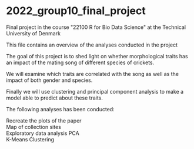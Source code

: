 # 2022_group10_final_project
Final project in the course "22100 R for Bio Data Science" at the Technical University of Denmark

This file contains an overview of the analyses conducted in the project

The goal of this project is to shed light on whether morphological traits has an impact of the mating song of different species of crickets.

We will examine which traits are correlated with the song as well as the impact of both gender and species.

Finally we will use clustering and principal component analysis to make a model able to predict about these traits.

The following analyses has been conducted:

Recreate the plots of the paper   
Map of collection sites   
Exploratory data analysis 
PCA   
K-Means Clustering
